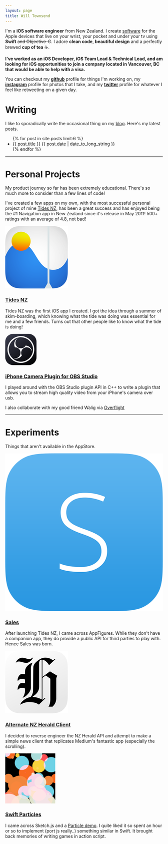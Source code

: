 ```yaml
---
layout: page
title: Will Townsend
---
```


I'm a __iOS software engineer__ from New Zealand. I create [software](https://github.com/wtsnz) for the Apple devices that live on your wrist, your pocket and under your tv using __Swift__ <s>and Objective-C</s>. I adore __clean code__, __beautiful design__ and a perfectly brewed __cup of tea__ ☕️.

<b>I've worked as an iOS Developer, iOS Team Lead & Technical Lead, and am looking for iOS opportunities to join a company located in Vancouver, BC that would be able to help with a visa.</b>

You can checkout my **[github](https://github.com/wtsnz)** profile for things I'm working on, my **[instagram](https://www.instagram.com/wtsnz/)** profile for photos that I take, and my **[twitter](https://twitter.com/wtsnz)** profile for whatever I feel like retweeting on a given day.


# Writing

I like to sporadically write the occasional thing on my [blog](/blog). Here's my latest posts.

<ul class="posts">
	{% for post in site.posts limit:6 %}
	<li><a href="{{ post.url }}">{{ post.title }}</a> <span class="when hidden-xs">{{ post.date | date_to_long_string }}</span></li>
	{% endfor %}
</ul>

<hr />

# Personal Projects

My product journey so far has been extremely educational. There's so much more to consider than a few lines of code! 

I've created a few apps on my own, with the most successful personal project of mine <a href="https://itunes.apple.com/nz/app/tides-nz/id521561961?mt=8">Tides NZ</a>, has been a great success and has enjoyed being the #1 Navigation app in New Zealand since it's release in May 2011! 500+ ratings with an average of 4.8, not bad!


<div class="grid-container">
	<div class="grid-project-icon">
		<a href="https://itunes.apple.com/nz/app/tides-nz/id521561961?mt=8" target="_blank" title="Tides NZ">
	        <img class="project-img" src="/img/icon_tides_nz.png" />
	    </a>
	</div>
	<div class="grid-project">
		<h3><a href="https://itunes.apple.com/nz/app/tides-nz/id521561961?mt=8" target="_blank">Tides NZ</a></h3>
		<p>Tides NZ was the first iOS app I created. I got the idea through a summer of skim-boarding, which knowing what the tide was doing was essential for me and a few friends. Turns out that other people like to know what the tide is doing!</p>
	</div>
</div>

<div class="grid-container">
	<div class="grid-project-icon">
		<a href="/products/obs-iphone" title="OBS Studio iPhone Camera Plugin">
	        	<svg style="border-radius: 25px;" width="100px" height="100px" viewBox="0 0 512 512" version="1.1" xmlns="http://www.w3.org/2000/svg" xmlns:xlink="http://www.w3.org/1999/xlink">
		<!-- Generator: Sketch 48.1 (47250) - http://www.bohemiancoding.com/sketch -->
		<desc>Created with Sketch.</desc>
		<defs>
			<linearGradient x1="17.9261133%" y1="0%" x2="94.1395538%" y2="100%" id="linearGradient-1">
				<stop stop-color="#383A4A" offset="0%"></stop>
				<stop stop-color="#000000" offset="100%"></stop>
			</linearGradient>
		</defs>
		<g id="Page-1" stroke="none" stroke-width="1" fill="none" fill-rule="evenodd">
			<g id="Icon">
				<g id="Smooth-Corners">
					<path d="M146.141456,-5.90428975e-15 C95.3248882,3.43056238e-15 76.8975727,5.29105984 58.3197949,15.2265641 C39.7420171,25.1620684 25.1620684,39.7420171 15.2265641,58.3197949 C5.29105984,76.8975727 -2.28704159e-15,95.3248882 3.93619317e-15,146.141456 L0,0 L146.141456,0 Z M365.858544,0 L512,0 L512,146.141456 C512,95.3248882 506.70894,76.8975727 496.773436,58.3197949 C486.837932,39.7420171 472.257983,25.1620684 453.680205,15.2265641 C435.102427,5.29105984 416.675112,-3.43056238e-15 365.858544,5.90428975e-15 Z M512,365.858544 L512,512 L365.858544,512 C416.675112,512 435.102427,506.70894 453.680205,496.773436 C472.257983,486.837932 486.837932,472.257983 496.773436,453.680205 C506.70894,435.102427 512,416.675112 512,365.858544 Z M146.141456,512 L0,512 L0,365.858544 C2.28704159e-15,416.675112 5.29105984,435.102427 15.2265641,453.680205 C25.1620684,472.257983 39.7420171,486.837932 58.3197949,496.773436 C76.8975727,506.70894 95.3248882,512 146.141456,512 Z" fill="#000000"></path>
					<rect id="Rectangle-2" fill="url(#linearGradient-1)" x="0" y="0" width="512" height="512"></rect>
					<g id="OBS" stroke-width="1" transform="translate(36.000000, 36.000000)" fill="#FFFFFF">
						<g id="#ffffffff" fill-rule="nonzero">
							<path d="M190.817094,2.4025515 C237.731624,-3.88836344 286.639316,5.32198807 327.781197,28.8281612 C374.150427,54.8959046 410.422222,98.404927 427.533333,148.845257 C443.459829,195.06653 443.309402,246.6558 427.119658,292.782898 C409.181197,344.673528 370.916239,389.048964 322.403419,414.57049 C258.753846,448.812656 178.030769,448.285274 114.832479,413.214365 C69.8547009,388.709933 33.9213675,347.969666 15.4,300.147412 C-2.87692308,253.643612 -4.45641026,200.867733 10.774359,153.30917 C24.7264957,109.235095 53.1384615,70.0204695 90.4068376,42.7661165 C119.796581,21.1811209 154.676923,7.11132016 190.817094,2.4025515 Z M189.105983,23.3094844 C147.155556,29.8264202 107.536752,50.3566516 77.9777778,80.8694725 C42.4393162,116.919805 21.4735043,167.039939 21.3230769,217.762795 C20.5897436,262.100561 35.3880342,306.494832 62.4837607,341.565741 C90.8769231,378.783848 132.733333,405.473149 178.519658,415.097872 C223.403419,424.779101 271.596581,418.35634 312.230769,396.86552 C356.249573,373.943234 391.035897,333.937536 407.601709,287.094705 C424.261538,240.647411 422.870085,187.946872 403.502564,142.554342 C385.112821,98.8004636 350.533333,62.1474083 307.94359,41.2969807 C271.464957,23.1588038 229.307692,16.9620642 189.105983,23.3094844 Z" id="Shape"></path>
						</g>
						<g id="#c4c2c4ff" transform="translate(96.000000, 36.000000)" fill-rule="nonzero">
							<path d="M17.3650307,74.1525584 C23.7853988,43.073209 44.8111656,15.1356583 73.1020859,0.800026178 C68.1835583,5.8043282 62.2137423,9.66102712 57.6894479,15.0792188 C39.0666258,35.228119 30.637546,64.3697123 35.7813497,91.3666048 C42.2768098,132.304053 80.6300613,165.546916 122.174724,165.0954 C154.426748,166.544014 186.040491,147.937793 201.77227,119.906177 C235.563681,121.05378 268.416442,138.531211 287.583681,166.562827 C297.458282,181.218283 305.173988,198.37589 305.699632,216.248397 C299.466994,192.543809 283.716442,171.473063 262.258896,159.583143 C241.495951,147.881354 216.020982,144.890061 193.193006,151.813305 C164.695583,160.015846 141.154233,183.40061 132.743926,211.902556 C125.83546,234.798178 128.801595,260.045446 139.63362,281.229071 C124.558896,307.379371 97.3380368,326.09847 67.7705521,331.685981 C45.0552147,336.464525 21.1571779,332.777144 0.131411043,323.220056 C19.0733742,328.751127 39.629816,329.710598 58.4215951,323.013111 C83.6712883,314.62244 104.546871,294.304221 113.726871,269.263898 C123.920613,241.984808 120.034601,209.720229 102.894847,186.07208 C90.0728834,167.635178 69.9482209,154.597654 48.0213497,150.026055 C41.0941104,148.784386 34.0542331,148.219991 27.0331288,147.580343 C15.9007362,125.042171 11.7894479,98.8354315 17.3650307,74.1525584 Z" id="Shape"></path>
						</g>
					</g>
				</g>
			</g>
		</g>
	</svg>
	    </a>
	</div>
	<div class="grid-project">
		<h3><a href="/products/obs-iphone">iPhone Camera Plugin for OBS Studio</a></h3>
		<p>I played around with the OBS Studio plugin API in C++ to write a plugin that allows you to stream high quality video from your iPhone's camera over usb.</p>
	</div>
</div>


<p>I also collaborate with my good friend Walig via <a href="https://overflight.io" target="_blank">Overflight</a></p>


<hr />

<h1>Experiments</h1>
<p>Things that aren't available in the AppStore.</p>

<div class="grid-container">
	<div class="grid-project-icon">
		<a href="http://getsalesapp.com/" target="_blank" title="Sales for AppFigures">
	        <img class="project-img" src="/img/icon_sales.png" />
	    </a>
	</div>
	<div class="grid-project">
		<h3><a href="http://getsalesapp.com" target="_blank">Sales</a></h3>
			<p>After launching Tides NZ, I came across AppFigures. While they don't have a companion app, they do provide a public API for third parties to play with. Hence Sales was born.</p>
	</div>
</div>

<div class="grid-container">
	<div class="grid-project-icon">
		<a href="https://github.com/wtsnz/NZHerald" target="_blank" title="Alternate NZHerald Client">
	        <img class="project-img" src="/img/icon_nzh.png" />
	    </a>
	</div>
	<div class="grid-project">
		<h3><a href="https://github.com/wtsnz/NZHerald" target="_blank">Alternate NZ Herald Client</a></h3>
			<p>I decided to reverse engineer the NZ Herald API and attempt to make a simple news client that replicates Medium's fantastic app (especially the scrolling).</p>
	</div>
</div>

<div class="grid-container">
	<div class="grid-project-icon">
		<a href="https://github.com/wtsnz/Swift-Particles" target="_blank" title="Swift Particles">
	        <img class="project-img" src="/img/swift-particles.png" />
	    </a>
	</div>
	<div class="grid-project">
			<h3><a href="https://github.com/wtsnz/Swift-Particles" target="_blank">Swift Particles</a></h3>
			<p>I came across Sketch.js and a <a href="http://soulwire.github.io/sketch.js/examples/particles.html">Particle demo</a>. I quite liked it so spent an hour or so to implement (port js really..) something similar in Swift. It brought back memories of writing games in action script.</p>
	</div>
</div>
